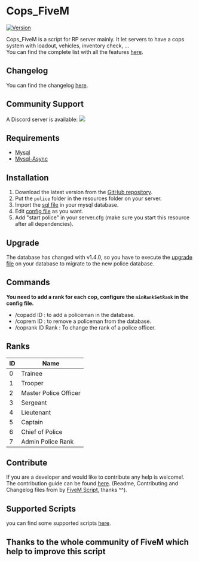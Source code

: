 # Cops_FiveM
[![Version](https://img.shields.io/badge/Version-v1.4.0-brightgreen.svg)](https://github.com/Kyominii/Cops_FiveM/releases/tag/v1.4.0)

Cops_FiveM is a script for RP server mainly. It let servers to have a cops system with loadout, vehicles, inventory check, ...    
You can find the complete list with all the features [here](docs/features.md).

## Changelog
You can find the changelog [here](https://github.com/Kyominii/Cops_FiveM/blob/master/CHANGELOG.md).

## Community Support
A Discord server is available: [![](https://discordapp.com/api/guilds/361144123681538060/widget.png)](https://discord.gg/yBtN2bc)

## Requirements
- [Mysql](https://dev.mysql.com/downloads/mysql/)
- [Mysql-Async](https://forum.fivem.net/t/beta-mysql-async-library-v0-2-2/21881)

## Installation
1. Download the latest version from the [GitHub repository](https://github.com/Kyominii/Cops_FiveM/releases/latest).    
2. Put the `police` folder in the resources folder on your server.    
3. Import the [sql file](https://github.com/Kyominii/Cops_FiveM/blob/master/police.sql) in your mysql database.    
4. Edit [config file](https://github.com/Kyominii/Cops_FiveM/blob/master/police/config/config.lua) as you want.    
5. Add "start police" in your server.cfg (make sure you start this resource after all dependencies).

## Upgrade
The database has changed with v1.4.0, so you have to execute the [upgrade file](https://github.com/Kyominii/Cops_FiveM/blob/master/upgrade-1.3-to-1.4.sql) on your database to migrate to the new police database.

## Commands 
**You need to add a rank for each cop, configure the `minRankSetRank` in the config file.** 

* /copadd ID : to add a policeman in the database.
* /coprem ID : to remove a policeman from the database.
* /coprank ID Rank : To change the rank of a police officer.

## Ranks
| ID | Name |
| -- | ---- |
| 0  | Trainee|
| 1  | Trooper|
| 2  | Master Police Officer|
| 3  | Sergeant|
| 4  | Lieutenant|
| 5  | Captain|
| 6  | Chief of Police|
| 7  | Admin Police Rank|

## Contribute
If you are a developer and  would like to contribute any help is welcome!.   
The contribution guide can be found [here](https://github.com/Kyominii/Cops_FiveM/blob/master/CONTRIBUTING.md).
(Readme, Contributing and Changelog files from by [FiveM Script](https://github.com/FiveM-Scripts/), thanks ^^).

## Supported Scripts
you can find some supported scripts [here](docs/scripts.md).    

## Thanks to the whole community of FiveM which help to improve this script
